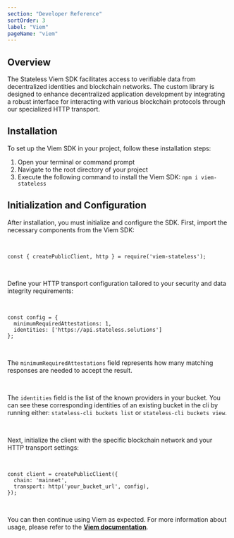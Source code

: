 ```yaml
---
section: "Developer Reference"
sortOrder: 3
label: "Viem"
pageName: "viem"
---
```


## Overview

The Stateless Viem SDK facilitates access to verifiable data from decentralized identities and blockchain networks. The custom library is designed to enhance decentralized application development by integrating a robust interface for interacting with various blockchain protocols through our specialized HTTP transport.

## Installation

To set up the Viem SDK in your project, follow these installation steps:

1. Open your terminal or command prompt
2. Navigate to the root directory of your project
3. Execute the following command to install the Viem SDK: `npm i viem-stateless`

## Initialization and Configuration

After installation, you must initialize and configure the SDK. First, import
the necessary components from the Viem SDK:

<br>

```
const { createPublicClient, http } = require('viem-stateless');
```

<br>

Define your HTTP transport configuration tailored to your security and data
integrity requirements:

<br>

```
const config = {
  minimumRequiredAttestations: 1,
  identities: ['https://api.stateless.solutions']
};
```

<br>

The `minimumRequiredAttestations` field represents how many matching responses
are needed to accept the result.

<br>

The `identities` field is the list of the known providers in your bucket. You
can see these corresponding identities of an existing bucket in the cli by
running either: `stateless-cli buckets list` or `stateless-cli buckets view`.

<br>

Next, initialize the client with the specific blockchain network and your HTTP
transport settings:

<br>

```
const client = createPublicClient({
  chain: 'mainnet',
  transport: http('your_bucket_url', config),
});
```

<br>

You can then continue using Viem as expected. For more information about usage,
please refer to the **[Viem documentation](https://viem.sh/docs/getting-started#2-consume-actions)**.



